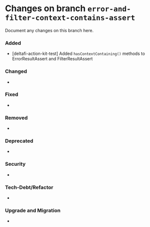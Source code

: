 # Changes on branch `error-and-filter-context-contains-assert`
Document any changes on this branch here.
### Added
- [deltafi-action-kit-test] Added `hasContextContaining()` methods to ErrorResultAssert and FilterResultAssert 

### Changed
- 

### Fixed
- 

### Removed
- 

### Deprecated
- 

### Security
- 

### Tech-Debt/Refactor
- 

### Upgrade and Migration
- 
